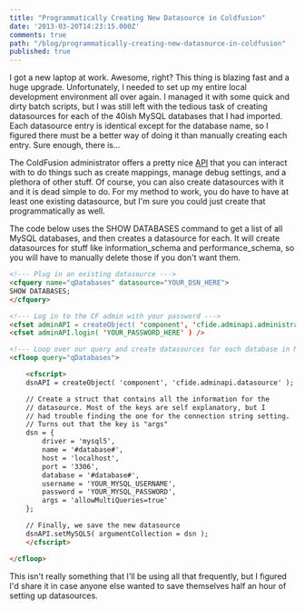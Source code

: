```yaml
---
title: "Programmatically Creating New Datasource in Coldfusion"
date: '2013-03-20T14:23:15.000Z'
comments: true
path: "/blog/programmatically-creating-new-datasource-in-coldfusion"
published: true
---
```

I got a new laptop at work. Awesome, right? This thing is blazing fast and a huge upgrade. Unfortunately, I needed to set up my entire local development environment all over again. I managed it with some quick and dirty batch scripts, but I was still left with the tedious task of creating datasources for each of the 40ish MySQL databases that I had imported. Each datasource entry is identical except for the database name, so I figured there must be a better way of doing it than manually creating each entry. Sure enough, there is...

<!-- more -->

The ColdFusion administrator offers a pretty nice [API](http://help.adobe.com/en_US/ColdFusion/9.0/Admin/WSc3ff6d0ea77859461172e0811cbf364104-7fcf.html) that you can interact with to do things such as create mappings, manage debug settings, and a plethora of other stuff. Of course, you can also create datasources with it and it is dead simple to do. For my method to work, you do have to have at least one existing datasource, but I'm sure you could just create that programmatically as well.

The code below uses the SHOW DATABASES command to get a list of all MySQL databases, and then creates a datasource for each. It will create datasources for stuff like information_schema and performance_schema, so you will have to manually delete those if you don't want them.

```html
<!--- Plug in an existing datasource --->
<cfquery name="qDatabases" datasource="YOUR_DSN_HERE">
SHOW DATABASES;
</cfquery>

<!--- Log in to the CF admin with your password --->
<cfset adminAPI = createObject( 'component', 'cfide.adminapi.administrator' ) />
<cfset adminAPI.login( 'YOUR_PASSWORD_HERE' ) />

<!--- Loop over our query and create datasources for each database in MySQL --->
<cfloop query="qDatabases">

	<cfscript>
	dsnAPI = createObject( 'component', 'cfide.adminapi.datasource' );

	// Create a struct that contains all the information for the
	// datasource. Most of the keys are self explanatory, but I
	// had trouble finding the one for the connection string setting.
	// Turns out that the key is "args"
	dsn = {
		driver = 'mysql5',
		name = '#database#',
		host = 'localhost',
		port = '3306',
		database = '#database#',
		username = 'YOUR_MYSQL_USERNAME',
		password = 'YOUR_MYSQL_PASSWORD',
		args = 'allowMultiQueries=true'
	};

	// Finally, we save the new datasource
	dsnAPI.setMySQL5( argumentCollection = dsn );
	</cfscript>

</cfloop>
```

This isn't really something that I'll be using all that frequently, but I figured I'd share it in case anyone else wanted to save themselves half an hour of setting up datasources.
